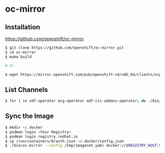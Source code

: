 # oc-mirror

## Installation

<https://github.com/openshift/oc-mirror>

~~~bash
$ git clone https://github.com/openshift/oc-mirror.git
$ cd oc-mirror
$ make build

# Or

$ wget https://mirror.openshift.com/pub/openshift-v4/x86_64/clients/ocp/4.10.13/oc-mirror.tar.gz
~~~

## List Channels

~~~bash
$ for i in odf-operator mcg-operator odf-csi-addons-operator; do ./bin/oc-mirror list operators --version=4.10 --catalog=registry.redhat.io/redhat/redhat-operator-index:v4.10 --package=$i; done
~~~

## Sync the Image

~~~bash
$ mkdir ~/.docker
$ podman login <Your Registry>
$ podman login registry.redhat.io
$ cp /run/containers/0/auth.json ~/.docker/config.json
$ ./bin/oc-mirror --config /tmp/imageset.yaml docker://$REGISTRY_HOST:5000/oc-mirror
~~~
